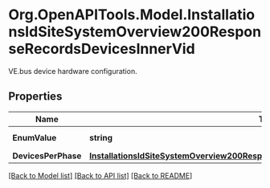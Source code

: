 # Org.OpenAPITools.Model.InstallationsIdSiteSystemOverview200ResponseRecordsDevicesInnerVid
VE.bus device hardware configuration.

## Properties

Name | Type | Description | Notes
------------ | ------------- | ------------- | -------------
**EnumValue** | **string** | Pure enum value. | 
**DevicesPerPhase** | [**InstallationsIdSiteSystemOverview200ResponseRecordsDevicesInnerVidDevicesPerPhase**](InstallationsIdSiteSystemOverview200ResponseRecordsDevicesInnerVidDevicesPerPhase.md) |  | 

[[Back to Model list]](../../README.md#documentation-for-models) [[Back to API list]](../../README.md#documentation-for-api-endpoints) [[Back to README]](../../README.md)

